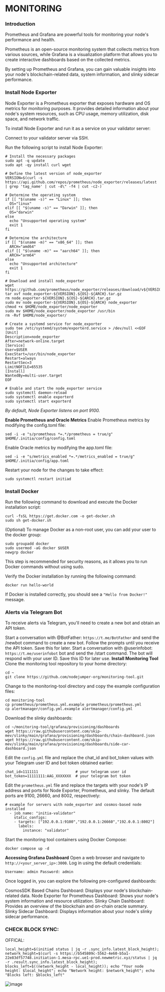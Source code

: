# MONITORING

### Introduction

Prometheus and Grafana are powerful tools for monitoring your node's performance and health.

Prometheus is an open-source monitoring system that collects metrics from various sources, while Grafana is a visualization platform that allows you to create interactive dashboards based on the collected metrics.

By setting up Prometheus and Grafana, you can gain valuable insights into your node's blockchain-related data, system information, and slinky sidecar performance.

### Install Node Exporter

Node Exporter is a Prometheus exporter that exposes hardware and OS metrics for monitoring purposes. It provides detailed information about your node's system resources, such as CPU usage, memory utilization, disk space, and network traffic.

To install Node Exporter and run it as a service on your validator server:

Connect to your validator server via SSH.

Run the following script to install Node Exporter:

```
# Install the necessary packages
sudo apt -q update
sudo apt -qy install curl wget

# Define the latest version of node_exporter
VERSION=$(curl -s https://api.github.com/repos/prometheus/node_exporter/releases/latest | grep 'tag_name' | cut -d\" -f4 | cut -c2-)

# Determine the operating system
if [[ "$(uname -s)" == "Linux" ]]; then
  OS="linux"
elif [[ "$(uname -s)" == "Darwin" ]]; then
  OS="darwin"
else
  echo "Unsupported operating system"
  exit 1
fi

# Determine the architecture
if [[ "$(uname -m)" == "x86_64" ]]; then
  ARCH="amd64"
elif [[ "$(uname -m)" == "aarch64" ]]; then
  ARCH="arm64"
else
  echo "Unsupported architecture"
  exit 1
fi

# Download and install node_exporter
wget https://github.com/prometheus/node_exporter/releases/download/v${VERSION}/node_exporter-${VERSION}.${OS}-${ARCH}.tar.gz
tar xvf node_exporter-${VERSION}.${OS}-${ARCH}.tar.gz
rm node_exporter-${VERSION}.${OS}-${ARCH}.tar.gz
sudo mv node_exporter-${VERSION}.${OS}-${ARCH} node_exporter
chmod +x $HOME/node_exporter/node_exporter
sudo mv $HOME/node_exporter/node_exporter /usr/bin
rm -Rvf $HOME/node_exporter/

# Create a systemd service for node_exporter
sudo tee /etc/systemd/system/exporterd.service > /dev/null <<EOF
[Unit]
Description=node_exporter
After=network-online.target
[Service]
User=$USER
ExecStart=/usr/bin/node_exporter
Restart=always
RestartSec=3
LimitNOFILE=65535
[Install]
WantedBy=multi-user.target
EOF

# Enable and start the node_exporter service
sudo systemctl daemon-reload
sudo systemctl enable exporterd
sudo systemctl start exporterd
```

_By default, Node Exporter listens on port 9100._

**Enable Prometheus and Oracle Metrics** Enable Prometheus metrics by modifying the config.toml file:

```
sed -i -e "s/prometheus *=.*/prometheus = true/g" $HOME/.initia/config/config.toml
```

Enable Oracle metrics by modifying the app.toml file:

```
sed -i -e "s/metrics_enabled *=.*/metrics_enabled = true/g" $HOME/.initia/config/app.toml
```

Restart your node for the changes to take effect:

```
sudo systemctl restart initiad
```

### Install Docker

Run the following command to download and execute the Docker installation script:

```
curl -fsSL https://get.docker.com -o get-docker.sh
sudo sh get-docker.sh
```

(Optional) To manage Docker as a non-root user, you can add your user to the docker group:

```
sudo groupadd docker
sudo usermod -aG docker $USER
newgrp docker
```

This step is recommended for security reasons, as it allows you to run Docker commands without using sudo.

Verify the Docker installation by running the following command:

```
docker run hello-world
```

If Docker is installed correctly, you should see a `"Hello from Docker!"` message.

### Alerts via Telegram Bot

To receive alerts via Telegram, you'll need to create a new bot and obtain an API token.

Start a conversation with @BotFather: `https://t.me/BotFather` and send the /newbot command to create a new bot. Follow the prompts until you receive the API token. Save this for later. Start a conversation with @userinfobot: `https://t.me/userinfobot` bot and send the /start command. The bot will respond with your user ID. Save this ID for later use. **Install Monitoring Tool** Clone the monitoring tool repository to your home directory:

```
cd ~
git clone https://github.com/nodejumper-org/monitoring-tool.git
```

Change to the monitoring-tool directory and copy the example configuration files:

```
cd monitoring-tool
cp prometheus/prometheus.yml.example prometheus/prometheus.yml
cp alertmanager/config.yml.example alertmanager/config.yml
```

Download the slinky dashboards:

```
cd ~/monitoring-tool/grafana/provisioning/dashboards
wget https://raw.githubusercontent.com/skip-mev/slinky/main/grafana/provisioning/dashboards/chain-dashboard.json
wget https://raw.githubusercontent.com/skip-mev/slinky/main/grafana/provisioning/dashboards/side-car-dashboard.json
```

Edit the `config.yml` file and replace the chat\_id and bot\_token values with your Telegram user ID and bot token obtained earlier:

```
chat_id=1111111                 # your telegram user id
bot_token=11111111:AAG_XXXXXXX  # your telegram bot token
```

Edit the `prometheus.yml` file and replace the targets with your node's IP address and ports for Node Exporter, Prometheus, and slinky. The default ports are 9100, 26660, and 8002, respectively:

```
# example for servers with node_exporter and cosmos-based node installed
  - job_name: "initia-validator"
    static_configs:
    - targets: ["192.0.0.1:9100","192.0.0.1:26660","192.0.0.1:8002"]
      labels:
        instance: "validator"
```

Start the monitoring tool containers using Docker Compose:

```
docker compose up -d
```

**Accessing Grafana Dashboard** Open a web browser and navigate to `http://<your_server_ip>:3000`. Log in using the default credentials:

`Username: admin Password: admin`

Once logged in, you can explore the following pre-configured dashboards:

CosmosSDK Based Chains Dashboard: Displays your node's blockchain-related data. Node Exporter for Prometheus Dashboard: Shows your node's system information and resource utilization. Slinky Chain Dashboard: Provides an overview of the blockchain and on-chain oracle summary. Slinky Sidecar Dashboard: Displays information about your node's slinky sidecar performance.

### CHECK BLOCK SYNC:

OFFICAL:

```
local_height=$(initiad status | jq -r .sync_info.latest_block_height); network_height=$(curl -s https://b545809c-5562-4e60-b5a1-22e83df57748.initiation-1.mesa-rpc.ue1-prod.newmetric.xyz/status | jq -r .result.sync_info.latest_block_height); blocks_left=$((network_height - local_height)); echo "Your node height: $local_height"; echo "Network height: $network_height"; echo "Blocks left: $blocks_left"
```

![image](https://github.com/CzLuckyStar/NODE-VALIDATOR/assets/130622293/56e1e067-b540-4624-aa1d-51191badaedf)
